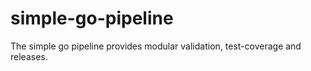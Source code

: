 # simple-go-pipeline
The simple go pipeline provides modular validation, test-coverage and releases.
